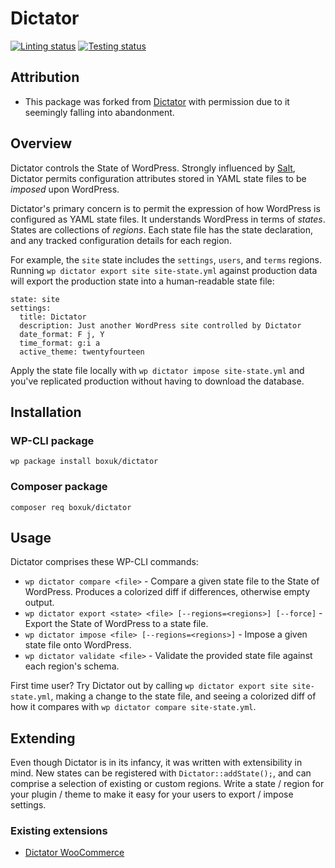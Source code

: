 # Dictator

[![Linting status](https://github.com/boxuk/dictator/actions/workflows/linting.yml/badge.svg)](https://github.com/boxuk/dictator/actions/workflows/linting.yml)
[![Testing status](https://github.com/boxuk/dictator/actions/workflows/testing.yml/badge.svg)](https://github.com/boxuk/dictator/actions/workflows/testing.yml)

## Attribution

- This package was forked from
  [Dictator](https://danielbachhuber.com/2014/03/31/introducing-dictator/)
  with permission due to it seemingly falling into abandonment.
  
## Overview

Dictator controls the State of WordPress. Strongly influenced by [Salt](http://www.saltstack.com/), Dictator permits configuration attributes stored in YAML state files to be *imposed* upon WordPress.

Dictator's primary concern is to permit the expression of how WordPress is configured as YAML state files. It understands WordPress in terms of *states*. States are collections of *regions*. Each state file has the state declaration, and any tracked configuration details for each region.

For example, the `site` state includes the `settings`, `users`, and `terms` regions. Running `wp dictator export site site-state.yml` against production data will export the production state into a human-readable state file:

	state: site
	settings:
	  title: Dictator
	  description: Just another WordPress site controlled by Dictator
	  date_format: F j, Y
	  time_format: g:i a
	  active_theme: twentyfourteen

Apply the state file locally with `wp dictator impose site-state.yml` and you've replicated production without having to download the database.

## Installation

### WP-CLI package

`wp package install boxuk/dictator`

### Composer package

`composer req boxuk/dictator`

## Usage

Dictator comprises these WP-CLI commands:

* `wp dictator compare <file>` - Compare a given state file to the State of WordPress. Produces a colorized diff if differences, otherwise empty output.
* `wp dictator export <state> <file> [--regions=<regions>] [--force]` - Export the State of WordPress to a state file.
* `wp dictator impose <file> [--regions=<regions>]` - Impose a given state file onto WordPress.
* `wp dictator validate <file>` - Validate the provided state file against each region's schema.

First time user? Try Dictator out by calling `wp dictator export site site-state.yml`, making a change to the state file, and seeing a colorized diff of how it compares with `wp dictator compare site-state.yml`.

## Extending

Even though Dictator is in its infancy, it was written with extensibility in mind. New states can be registered with `Dictator::addState();`, and can comprise a selection of existing or custom regions. Write a state / region for your plugin / theme to make it easy for your users to export / impose settings.

### Existing extensions

* [Dictator WooCommerce](https://github.com/boxuk/dictator-woocommerce)
